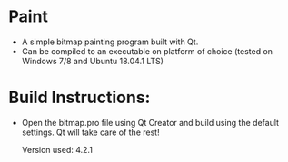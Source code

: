 # Paint

- A simple bitmap painting program built with Qt. 
- Can be compiled to an executable on platform of choice (tested on Windows 7/8 and  Ubuntu 18.04.1 LTS)

# Build Instructions:

- Open the bitmap.pro file using Qt Creator and build using the default settings. Qt will take care of the rest!

    Version used: 4.2.1
